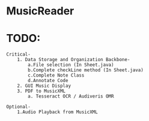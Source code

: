 # MusicReader

# TODO:
	Critical-
		1. Data Storage and Organization Backbone-
			a.File selection (In Sheet.java)
			b.Complete checkLine method (In Sheet.java)
			c.Complete Note Class
			d.Annotate Code
		2. GUI Music Display
		3. PDF to MusicXML
			a. Tesseract OCR / Audiveris OMR
			
	Optional-
		1.Audio Playback from MusicXML